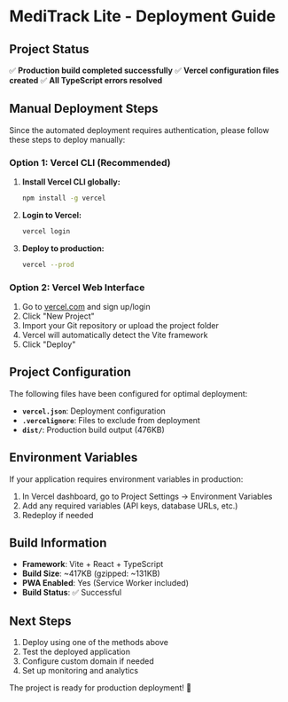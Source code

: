 # MediTrack Lite - Deployment Guide

## Project Status
✅ **Production build completed successfully**
✅ **Vercel configuration files created**
✅ **All TypeScript errors resolved**

## Manual Deployment Steps

Since the automated deployment requires authentication, please follow these steps to deploy manually:

### Option 1: Vercel CLI (Recommended)

1. **Install Vercel CLI globally:**
   ```bash
   npm install -g vercel
   ```

2. **Login to Vercel:**
   ```bash
   vercel login
   ```

3. **Deploy to production:**
   ```bash
   vercel --prod
   ```

### Option 2: Vercel Web Interface

1. Go to [vercel.com](https://vercel.com) and sign up/login
2. Click "New Project"
3. Import your Git repository or upload the project folder
4. Vercel will automatically detect the Vite framework
5. Click "Deploy"

## Project Configuration

The following files have been configured for optimal deployment:

- **`vercel.json`**: Deployment configuration
- **`.vercelignore`**: Files to exclude from deployment
- **`dist/`**: Production build output (476KB)

## Environment Variables

If your application requires environment variables in production:

1. In Vercel dashboard, go to Project Settings → Environment Variables
2. Add any required variables (API keys, database URLs, etc.)
3. Redeploy if needed

## Build Information

- **Framework**: Vite + React + TypeScript
- **Build Size**: ~417KB (gzipped: ~131KB)
- **PWA Enabled**: Yes (Service Worker included)
- **Build Status**: ✅ Successful

## Next Steps

1. Deploy using one of the methods above
2. Test the deployed application
3. Configure custom domain if needed
4. Set up monitoring and analytics

The project is ready for production deployment! 🚀